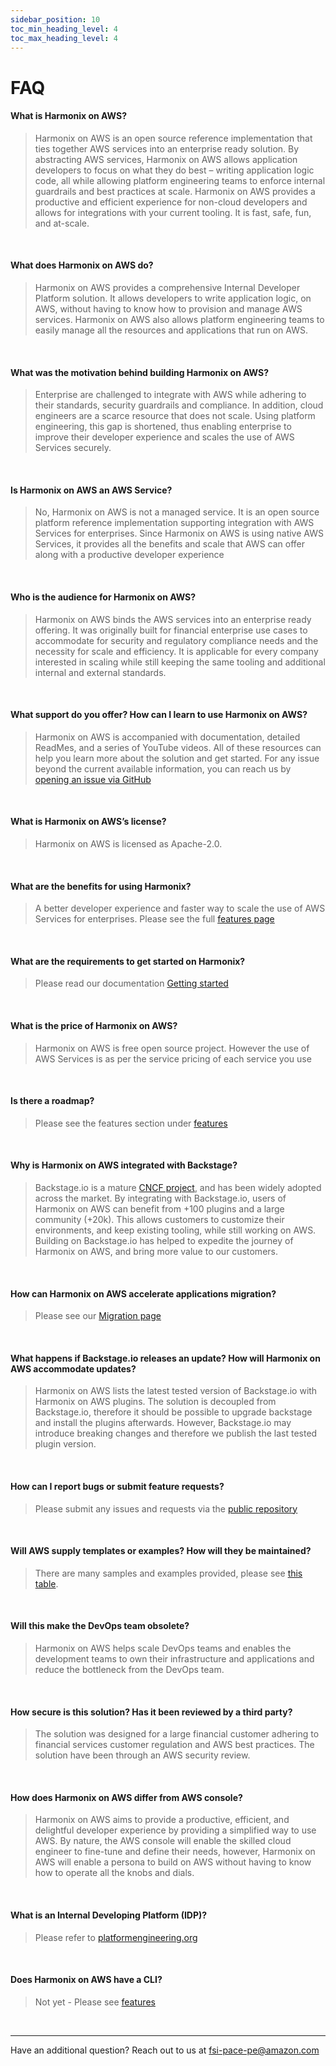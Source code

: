 ```yaml
---
sidebar_position: 10
toc_min_heading_level: 4
toc_max_heading_level: 4
---
```


# FAQ

#### What is Harmonix on AWS?
> 
> Harmonix on AWS is an open source reference implementation that ties together AWS services into an enterprise ready solution. By abstracting AWS services, Harmonix on AWS allows application developers to focus on what they do best – writing application logic code, all while allowing platform engineering teams to enforce internal guardrails and best practices at scale. Harmonix on AWS provides a productive and efficient experience for non-cloud developers and allows for integrations with your current tooling. It is fast, safe, fun, and at-scale.
<br/>

#### What does Harmonix on AWS do?
> 
> Harmonix on AWS provides a comprehensive Internal Developer Platform solution. It allows developers to write application logic, on AWS, without having to know how to provision and manage AWS services. Harmonix on AWS also allows platform engineering teams to easily manage all the resources and applications that run on AWS.
<br/>

#### What was the motivation behind building Harmonix on AWS?
> 
> Enterprise are challenged to integrate with AWS while adhering to their standards, security guardrails and compliance. In addition, cloud engineers are a scarce resource that does not scale. Using platform engineering, this gap is shortened, thus enabling enterprise to improve their developer experience and scales the use of AWS Services securely.
<br/>

#### Is Harmonix on AWS an AWS Service?
> 
> No, Harmonix on AWS is not a managed service. It is an open source platform reference implementation supporting integration with AWS Services for enterprises. Since Harmonix on AWS is using native AWS Services, it provides all the benefits and scale that AWS can offer along with a productive developer experience
<br/>

#### Who is the audience for Harmonix on AWS?
> 
> Harmonix on AWS binds the AWS services into an enterprise ready offering. It was originally built for financial enterprise use cases to accommodate for security and regulatory compliance needs and the necessity for scale and efficiency. It is applicable for every company interested in scaling while still keeping the same tooling and additional internal and external standards.
<br/>

#### What support do you offer? How can I learn to use Harmonix on AWS?
> 
> Harmonix on AWS is accompanied with documentation, detailed ReadMes, and a series of YouTube videos. All of these resources can help you learn more about the solution and get started. For any issue beyond the current available information, you can reach us by [opening an issue via GitHub](https://github.com/awslabs/app-development-for-backstage-io-on-aws/issues)
<br/>

#### What is Harmonix on AWS’s license?
> 
> Harmonix on AWS is licensed as Apache-2.0.
<br/>


#### What are the benefits for using Harmonix?
> 
> A better developer experience and faster way to scale the use of AWS Services for enterprises. Please see the full [features page](features.md)
<br/>

#### What are the requirements to get started on Harmonix?
> 
> Please read our documentation [Getting started](getting-started/deploy-the-platform.md)
<br/>

#### What is the price of Harmonix on AWS?
> 
> Harmonix on AWS is free open source project. However the use of AWS Services is as per the service pricing of each service you use
<br/>


#### Is there a roadmap?
> 
> Please see the features section under [features](features.md)

<br/>

#### Why is Harmonix on AWS integrated with Backstage?
> 
> Backstage.io is a mature [CNCF project](https://www.cncf.io/projects/backstage/), and has been widely adopted across the market. By integrating with Backstage.io, users of Harmonix on AWS can benefit from +100 plugins and a large community (+20k). This allows customers to customize their environments, and keep existing tooling, while still working on AWS. Building on Backstage.io has helped to expedite the journey of Harmonix on AWS, and bring more value to our customers.
<br/>

#### How can Harmonix on AWS accelerate applications migration?
> 
> Please see our [Migration page](migrations/overview.md) 
<br/>


#### What happens if Backstage.io releases an update? How will Harmonix on AWS accommodate updates?
> 
> Harmonix on AWS lists the latest tested version of Backstage.io with Harmonix on AWS plugins. The solution is decoupled from Backstage.io, therefore it should be possible to upgrade backstage and install the plugins afterwards. However, Backstage.io may introduce breaking changes and therefore we publish the last tested plugin version.
<br/>

#### How can I report bugs or submit feature requests?
> 
> Please submit any issues and requests via the [public repository](https://github.com/awslabs/app-development-for-backstage-io-on-aws/issues)
<br/>

#### Will AWS supply templates or examples? How will they be maintained?
> 
> There are many samples and examples provided, please see [this table](features.md).
<br/>

#### Will this make the DevOps team obsolete?
> 
> Harmonix on AWS helps scale DevOps teams and enables the development teams to own their infrastructure and applications and reduce the bottleneck from the DevOps team.
<br/>

#### How secure is this solution?  Has it been reviewed by a third party?
> 
> The solution was designed for a large financial customer adhering to financial services customer regulation and AWS best practices. The solution have been through an AWS security review.
<br/>


#### How does Harmonix on AWS differ from AWS console?
> 
> Harmonix on AWS aims to provide a productive, efficient, and delightful developer experience by providing a simplified way to use AWS. By nature, the AWS console will enable the skilled cloud engineer to fine-tune and define their needs, however, Harmonix on AWS will enable a persona to build on AWS without having to know how to operate all the knobs and dials.
<br/>

#### What is an Internal Developing Platform (IDP)?
> 
> Please refer to [platformengineering.org](https://platformengineering.org/blog/internal-developer-platforms-from-idea-to-reality)
<br/>

#### Does Harmonix on AWS have a CLI?
> 
> Not yet - Please see [features](features.md)
<br/>

---

Have an additional question? Reach out to us at fsi-pace-pe@amazon.com
